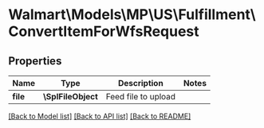 # Walmart\Models\MP\US\Fulfillment\ConvertItemForWfsRequest

## Properties

Name | Type | Description | Notes
------------ | ------------- | ------------- | -------------
**file** | **\SplFileObject** | Feed file to upload |


[[Back to Model list]](./) [[Back to API list]](../../../../../README.md#supported-apis) [[Back to README]](../../../../../README.md)
